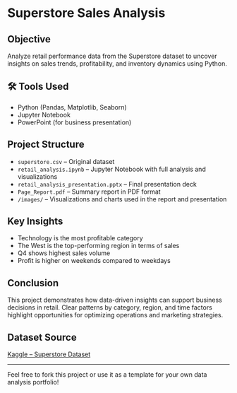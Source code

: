 # Superstore Sales Analysis 

## Objective
Analyze retail performance data from the Superstore dataset to uncover insights on sales trends, profitability, and inventory dynamics using Python.

## 🛠 Tools Used
- Python (Pandas, Matplotlib, Seaborn)
- Jupyter Notebook
- PowerPoint (for business presentation)

## Project Structure
- `superstore.csv` – Original dataset
- `retail_analysis.ipynb` – Jupyter Notebook with full analysis and visualizations
- `retail_analysis_presentation.pptx` – Final presentation deck
- `Page_Report.pdf` – Summary report in PDF format
- `/images/` – Visualizations and charts used in the report and presentation

## Key Insights
- Technology is the most profitable category
- The West is the top-performing region in terms of sales
- Q4 shows highest sales volume
- Profit is higher on weekends compared to weekdays

##  Conclusion
This project demonstrates how data-driven insights can support business decisions in retail. Clear patterns by category, region, and time factors highlight opportunities for optimizing operations and marketing strategies.

##  Dataset Source
[Kaggle – Superstore Dataset](https://www.kaggle.com/datasets/vivek468/superstore-dataset-final)

---

Feel free to fork this project or use it as a template for your own data analysis portfolio!
